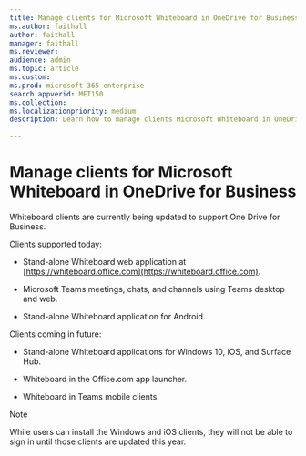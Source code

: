 ```yaml
---
title: Manage clients for Microsoft Whiteboard in OneDrive for Business
ms.author: faithall
author: faithall
manager: faithall
ms.reviewer: 
audience: admin
ms.topic: article
ms.custom: 
ms.prod: microsoft-365-enterprise
search.appverid: MET150
ms.collection: 
ms.localizationpriority: medium
description: Learn how to manage clients Microsoft Whiteboard in OneDrive for Business.

---
```


# Manage clients for Microsoft Whiteboard in OneDrive for Business

Whiteboard clients are currently being updated to support One Drive for Business.

Clients supported today:

- Stand-alone Whiteboard web application at [https://whiteboard.office.com](https://whiteboard.office.com).

- Microsoft Teams meetings, chats, and channels using Teams desktop and web.

- Stand-alone Whiteboard application for Android.

Clients coming in future:

- Stand-alone Whiteboard applications for Windows 10, iOS, and Surface Hub.

- Whiteboard in the Office.com app launcher.

- Whiteboard in Teams mobile clients.

>[!NOTE]
> While users can install the Windows and iOS clients, they will not be able to sign in until those clients are updated this year.

